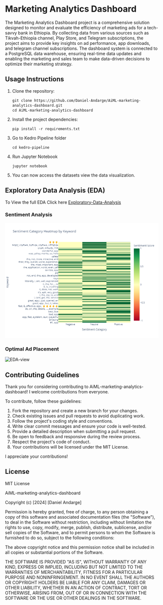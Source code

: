 # Marketing Analytics Dashboard

The Marketing Analytics Dashboard project is a comprehensive solution designed to monitor and evaluate the efficiency of marketing ads for a tech-savvy bank in Ethiopia. By collecting data from various sources such as Tikvah-Ethiopia channel, Play Store, and Telegram subscriptions, the project aims to provide key insights on ad performance, app downloads, and telegram channel subscriptions. The dashboard system is connected to a PostgreSQL data warehouse, ensuring real-time data updates and enabling the marketing and sales team to make data-driven decisions to optimize their marketing strategy.

## Usage Instructions

1. Clone the repository:

   ```
   git clone https://github.com/Daniel-Andarge/AiML-marketing-analytics-dashboard.git
   cd AiML-marketing-analytics-dashboard
   ```

2. Install the project dependencies:

   ```
   pip install -r requirements.txt
   ```

3. Go to Kedro Pipeline folder

   ```
   cd kedro-pipeline
   ```

4. Run Jupyter Notebook

   ```
   jupyter notebook
   ```

5. You can now access the datasets view the data visualization.

## Exploratory Data Analysis (EDA)

To View the full EDA Click here [Exploratory-Data-Analysis](https://github.com/Daniel-Andarge/AiML-marketing-analytics-dashboard/blob/task-2/kedro-pipeline/notebooks/app-review-eda.png)

### Sentiment Analysis

![EDA-sentiment](https://github.com/Daniel-Andarge/AiML-marketing-analytics-dashboard/blob/task-2/kedro-pipeline/notebooks/Sentiment.png)

### Optimal Ad Placement

![EDA-view](https://github.com/Daniel-Andarge/AiML-marketing-analytics-dashboard/blob/main/kedro-pipeline/notebooks/view_per_post.png)

## Contributing Guidelines

Thank you for considering contributing to AiML-marketing-analytics-dashboard! I welcome contributions from everyone.

To contribute, follow these guidelines:

1. Fork the repository and create a new branch for your changes.
2. Check existing issues and pull requests to avoid duplicating work.
3. Follow the project's coding style and conventions.
4. Write clear commit messages and ensure your code is well-tested.
5. Provide a detailed description when submitting a pull request.
6. Be open to feedback and responsive during the review process.
7. Respect the project's code of conduct.
8. Your contributions will be licensed under the MIT License.

I appreciate your contributions!

## License

MIT License

AiML-marketing-analytics-dashboard

Copyright (c) [2024] [Daniel Andarge]

Permission is hereby granted, free of charge, to any person obtaining a copy
of this software and associated documentation files (the "Software"), to deal
in the Software without restriction, including without limitation the rights
to use, copy, modify, merge, publish, distribute, sublicense, and/or sell
copies of the Software, and to permit persons to whom the Software is
furnished to do so, subject to the following conditions:

The above copyright notice and this permission notice shall be included in all
copies or substantial portions of the Software.

THE SOFTWARE IS PROVIDED "AS IS", WITHOUT WARRANTY OF ANY KIND, EXPRESS OR
IMPLIED, INCLUDING BUT NOT LIMITED TO THE WARRANTIES OF MERCHANTABILITY,
FITNESS FOR A PARTICULAR PURPOSE AND NONINFRINGEMENT. IN NO EVENT SHALL THE
AUTHORS OR COPYRIGHT HOLDERS BE LIABLE FOR ANY CLAIM, DAMAGES OR OTHER
LIABILITY, WHETHER IN AN ACTION OF CONTRACT, TORT OR OTHERWISE, ARISING FROM,
OUT OF OR IN CONNECTION WITH THE SOFTWARE OR THE USE OR OTHER DEALINGS IN THE
SOFTWARE.
